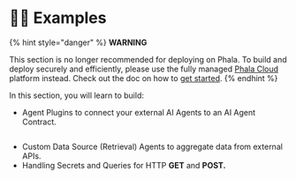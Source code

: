 # 🧙‍♂️ Examples

{% hint style="danger" %}
**WARNING**

This section is no longer recommended for deploying on Phala. To build and deploy securely and efficiently, please use the fully managed [Phala Cloud](https://cloud.phala.network) platform instead. Check out the doc on how to [get started](../../cloud/getting-started/getting-started.md).
{% endhint %}

In this section, you will learn to build:

* Agent Plugins to connect your external AI Agents to an AI Agent Contract.

<figure><img src="../../.gitbook/assets/Phala-Agent-Plugins.png" alt=""><figcaption></figcaption></figure>

* Custom Data Source (Retrieval) Agents to aggregate data from external APIs.
* Handling Secrets and Queries for HTTP **GET** and **POST.**
